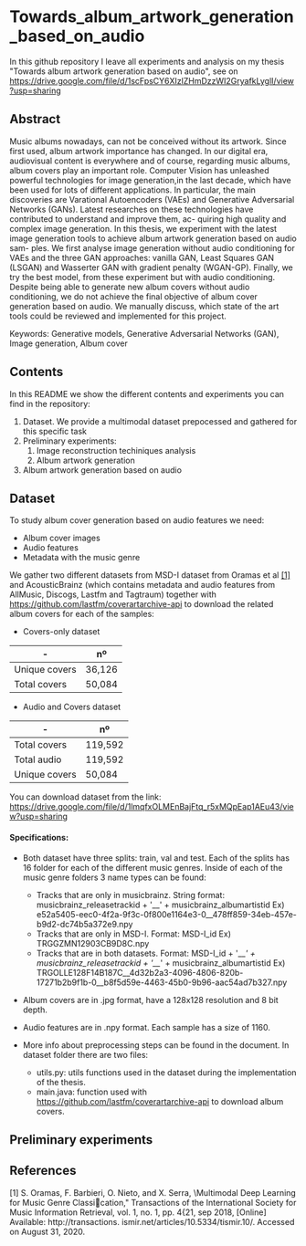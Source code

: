 # Towards_album_artwork_generation_based_on_audio

In this github repository I leave all experiments and analysis on my thesis "Towards album artwork generation based on audio", see on https://drive.google.com/file/d/1scFpsCY6XIzlZHmDzzWI2GryafkLyglI/view?usp=sharing

## Abstract
Music albums nowadays, can not be conceived without its artwork. Since first used, album
artwork importance has changed. In our digital era, audiovisual content is everywhere
and of course, regarding music albums, album covers play an important role. Computer
Vision has unleashed powerful technologies for image generation,in the last decade, which
have been used for lots of different applications. In particular, the main discoveries are
Varational Autoencoders (VAEs) and Generative Adversarial Networks (GANs). Latest
researches on these technologies have contributed to understand and improve them, ac-
quiring high quality and complex image generation. In this thesis, we experiment with the
latest image generation tools to achieve album artwork generation based on audio sam-
ples. We first analyse image generation without audio conditioning for VAEs and the three
GAN approaches: vanilla GAN, Least Squares GAN (LSGAN) and Wasserter GAN with
gradient penalty (WGAN-GP). Finally, we try the best model, from these experiment but
with audio conditioning. Despite being able to generate new album covers without audio
conditioning, we do not achieve the final objective of album cover generation based on
audio. We manually discuss, which state of the art tools could be reviewed and implemented
for this project.

Keywords: Generative models, Generative Adversarial Networks (GAN), Image generation,
Album cover

## Contents
In this README we show the different contents and experiments you can find in the repository:

1. Dataset. We provide a multimodal dataset prepocessed and gathered for this specific task
1. Preliminary experiments:  
    1. Image reconstruction techiniques analysis
    1. Album artwork generation
1. Album artwork generation based on audio

## Dataset
To study album cover generation based on audio features we need:
* Album cover images
* Audio features
* Metadata with the music genre

We gather two different datasets from MSD-I dataset from Oramas et al [[1]](#1) and AcousticBrainz (which contains metadata and audio features from AllMusic, Discogs,
Lastfm and Tagtraum) together with https://github.com/lastfm/coverartarchive-api to download the related album covers for each of the samples:
* Covers-only dataset

-|nº     
-|-
Unique covers | 36,126
Total covers  | 50,084
 
 
 * Audio and Covers dataset
 
-|nº     
-|-
Total covers | 119,592
Total audio  | 119,592
Unique covers | 50,084


You can download dataset from the link: https://drive.google.com/file/d/1lmqfxOLMEnBajFtq_r5xMQpEap1AEu43/view?usp=sharing

#### Specifications:
* Both dataset have three splits: train, val and test. Each of the splits has 16 folder for each of the different music genres. Inside of each of the music genre folders 3 name types can be found: 
    * Tracks that are only in musicbrainz. String format: musicbrainz_releasetrackid + '\__' + musicbrainz_albumartistid Ex) e52a5405-eec0-4f2a-9f3c-0f800e1164e3-0__478ff859-34eb-457e-b9d2-dc74b5a372e9.npy
    * Tracks that are only in MSD-I. Format: MSD-I_id Ex) TRGGZMN12903CB9D8C.npy
    * Tracks that are in both datasets. Format: MSD-I_id + '\_\__' +  musicbrainz_releasetrackid + '\_\__' + musicbrainz_albumartistid Ex) TRGOLLE128F14B187C__4d32b2a3-4096-4806-820b-17271b2b9f1b-0__b8f5d59e-4463-45b0-9b96-aac54ad7b327.npy

* Album covers are in .jpg format, have a 128x128 resolution and 8 bit depth.
* Audio features are in .npy format. Each sample has a size of 1160.

* More info about preprocessing steps can be found in the document. In dataset folder there are two files:
    * utils.py: utils functions used in the dataset during the implementation of the thesis.
    * main.java: function used with https://github.com/lastfm/coverartarchive-api to download album covers.


## Preliminary experiments


## References
<a id="1">[1]</a> 
S. Oramas, F. Barbieri, O. Nieto, and X. Serra, \Multimodal Deep Learning for Music
Genre Classication," Transactions of the International Society for Music Information
Retrieval, vol. 1, no. 1, pp. 4{21, sep 2018, [Online] Available: http://transactions.
ismir.net/articles/10.5334/tismir.10/. Accessed on August 31, 2020.



